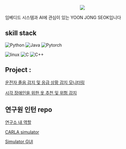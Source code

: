 <div align= "center">
    <img src="https://capsule-render.vercel.app/api?type=waving&color=random&height=120&text=&animation=&fontColor=000000&fontSize=70" />
    </div>
    
임베디드 시스템과 AI에 관심이 있는 YOON JONG SEOK입니다

## skill stack
![Python](https://img.shields.io/badge/python-3670A0?style=for-the-badge&logo=python&logoColor=ffdd54) ![Java](https://img.shields.io/badge/java-%23ED8B00.svg?style=for-the-badge&logo=openjdk&logoColor=white) ![Pytorch](https://img.shields.io/badge/PyTorch-EE4C2C?style=for-the-badge&logo=pytorch&logoColor=white)

![linux](https://img.shields.io/badge/Linux-FCC624?style=for-the-badge&logo=linux&logoColor=black) ![C](https://img.shields.io/badge/C-00599C?style=for-the-badge&logo=c&logoColor=white) ![C++](https://img.shields.io/badge/C%2B%2B-00599C?style=for-the-badge&logo=c%2B%2B&logoColor=white)

## Project :
[운전자 졸음 감지 및 응급 상황 감지 모니터링](https://github.com/whdtjr/HAMS-Health-Alert-Monitoring-System)

[시각 장애인을 위한 옷 추천 및 위험 감지](https://github.com/CSeongBeom/INTEL7_TEAM1)

## 연구원 인턴 repo
[연구소 내 역할](https://scratched-vise-e9a.notion.site/00d439a533f24e64bc136c24207a3fc3?source=copy_link)

[CARLA simulator](https://github.com/whdtjr/scenario_runner/wiki/AVsim-CARLA-documentation)

[Simulator GUI](https://github.com/whdtjr/AVsimGUI)
    

